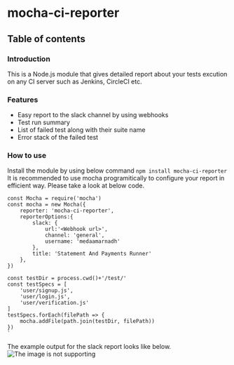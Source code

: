 # mocha-ci-reporter
## Table of contents
### Introduction 
This is a Node.js module that gives detailed report about your tests excution on any CI server such as Jenkins, CircleCI etc.
### Features 
- Easy report to the slack channel by using webhooks
- Test run summary
- List of failed test along with their suite name
- Error stack of the failed test

### How to use 
Install the module by using below command 
`npm install mocha-ci-reporter`
It is recommended to use mocha programitically to configure your report in efficient way. Please take a look at below code.

	const Mocha = require('mocha')
    const mocha = new Mocha({
        reporter: 'mocha-ci-reporter',
        reporterOptions:{
            slack: {
                url:'<Webhook url>',
                channel: 'general',
                username: 'medaamarnadh'
            },
            title: 'Statement And Payments Runner'            
        },
    })
    
    const testDir = process.cwd()+'/test/'
    const testSpecs = [
        'user/signup.js',
        'user/login.js',
        'user/verification.js'
    ]
    testSpecs.forEach(filePath => {
        mocha.addFile(path.join(testDir, filePath))
    })
    `

The example output for the slack report looks like below.
![ The image is not supporting](https://drive.google.com/file/d/1TWUzs2DbqyLI8lhldXARLm4O3SS_cOKd/view?usp=sharing)


    
    
    